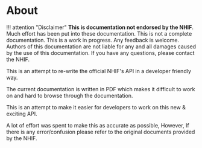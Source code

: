 # About

!!! attention "Disclaimer"
**This is documentation not endorsed by the NHIF**. Much effort has been put into these documentation. This is not a complete documentation. This is a work in progress. Any feedback is welcome. Authors of this documentation are not liable for any and all damages caused by the use of this documentation.
If you have any questions, please contact the NHIF.

This is an attempt to re-write the official NHIF's API in a developer friendly way.

The current documentation is written in PDF which makes it difficult to work on and hard to browse through the documentation.

This is an attempt to make it easier for developers to work on this new & exciting API.

A lot of effort was spent to make this as accurate as possible, However, If there is any error/confusion please refer to the original documents provided by the NHIF.
